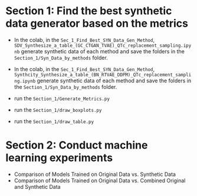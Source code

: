 # Section 1: Find the best synthetic data generator based on the metrics

- In the colab, in the `Sec_1_Find_Best_SYN_Data_Gen_Method`, `SDV_Synthesize_a_table_(GC_CTGAN_TVAE)_QTc_replacement_sampling.ipynb`
  generate synthetic data of each method and save the folders in the `Section_1/Syn_Data_by_methods` folder.

- In the colab, in the `Sec_1_Find_Best_SYN_Data_Gen_Method`, `Synthcity_Synthesize_a_table_(BN_RTVAE_DDPM)_QTc_replacement_sampling.ipynb` generate synthetic data of each method and save the folders in the `Section_1/Syn_Data_by_methods` folder.

- run the `Section_1/Generate_Metrics.py`
- run the `Section_1/draw_boxplots.py`
- run the `Section_1/draw_table.py`

# Section 2: Conduct machine learning experiments

- Comparison of Models Trained on Original Data vs. Synthetic Data
- Comparison of Models Trained on Original Data vs. Combined Original and Synthetic Data
